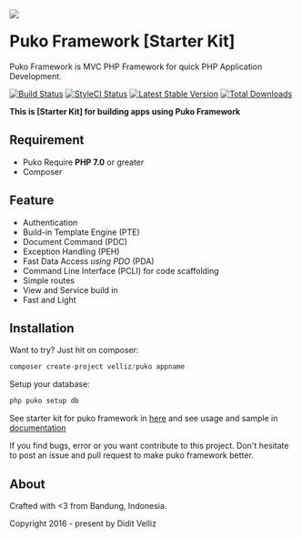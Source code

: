 <img align="left" src="https://4.bp.blogspot.com/-5-ZTEcgqYU4/Wy_GAT3k3qI/AAAAAAAAFhw/X0n1kq0QrckmTf009xWUU_kseNZJWQScgCLcBGAs/s1600/puko-material-50.png">

# Puko Framework [Starter Kit]

Puko Framework is MVC PHP Framework for quick PHP Application Development.

[![Build Status](https://travis-ci.org/Velliz/pukoframework.svg?branch=master)](https://travis-ci.org/Velliz/puko)
[![StyleCI Status](https://styleci.io/repos/65143717/shield)](https://styleci.io/repos/65143717/shield)
[![Latest Stable Version](https://poser.pugx.org/velliz/puko/v/stable)](https://packagist.org/packages/velliz/puko)
[![Total Downloads](https://poser.pugx.org/velliz/puko/downloads)](https://packagist.org/packages/velliz/puko)

**This is [Starter Kit] for building apps using Puko Framework**

## Requirement

* Puko Require **PHP 7.0** or greater
* Composer

## Feature

* Authentication
* Build-in Template Engine (PTE)
* Document Command (PDC)
* Exception Handling (PEH)
* Fast Data Access *using PDO* (PDA)
* Command Line Interface (PCLI) for code scaffolding
* Simple routes
* View and Service build in
* Fast and Light

## Installation

Want to try? Just hit on composer:
```php
composer create-project velliz/puko appname
```

Setup your database:
```php
php puko setup db
```

See starter kit for puko framework in [here](https://github.com/Velliz/puko) 
and see usage and sample in [documentation](https://velliz.github.io/pudo)

If you find bugs, error or you want contribute to this project. 
Don't hesitate to post an issue and pull request to make puko framework better.

## About

Crafted with <3 from Bandung, Indonesia.

Copyright 2016 - present by Didit Velliz